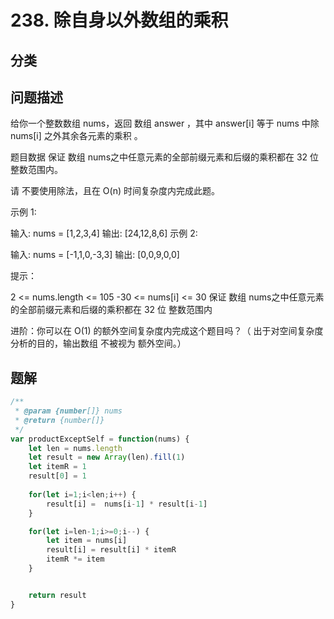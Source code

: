 # 238. 除自身以外数组的乘积

## 分类

## 问题描述 

给你一个整数数组 nums，返回 数组 answer ，其中 answer[i] 等于 nums 中除 nums[i] 之外其余各元素的乘积 。

题目数据 保证 数组 nums之中任意元素的全部前缀元素和后缀的乘积都在  32 位 整数范围内。

请 不要使用除法，且在 O(n) 时间复杂度内完成此题。

 

示例 1:

输入: nums = [1,2,3,4]
输出: [24,12,8,6]
示例 2:

输入: nums = [-1,1,0,-3,3]
输出: [0,0,9,0,0]
 

提示：

2 <= nums.length <= 105
-30 <= nums[i] <= 30
保证 数组 nums之中任意元素的全部前缀元素和后缀的乘积都在  32 位 整数范围内
 

进阶：你可以在 O(1) 的额外空间复杂度内完成这个题目吗？（ 出于对空间复杂度分析的目的，输出数组 不被视为 额外空间。）

## 题解

```js
/**
 * @param {number[]} nums
 * @return {number[]}
 */
var productExceptSelf = function(nums) {
    let len = nums.length 
    let result = new Array(len).fill(1)
    let itemR = 1
    result[0] = 1
    
    for(let i=1;i<len;i++) {
        result[i] =  nums[i-1] * result[i-1]
    }

    for(let i=len-1;i>=0;i--) {
        let item = nums[i]
        result[i] = result[i] * itemR
        itemR *= item
    }


    return result
}

```